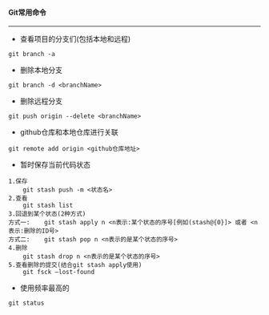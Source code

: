 #### Git常用命令
------
- 查看项目的分支们(包括本地和远程)
```shell script
git branch -a
```
- 删除本地分支
```shell script
git branch -d <branchName>
```
- 删除远程分支
```shell script
git push origin --delete <branchName>
```
- github仓库和本地仓库进行关联
```shell script
git remote add origin <github仓库地址>
```
- 暂时保存当前代码状态

```shell script
1.保存
	git stash push -m <状态名>
2.查看
	git stash list
3.回退到某个状态(2种方式)
方式一:	git stash apply n <n表示:某个状态的序号[例如(stash@{0}]> 或者 <n表示:删除的ID号>
方式二:	git stash pop n <n表示的是某个状态的序号>
4.删除
	git stash drop n <n表示的是某个状态的序号>
5.查看删除的提交(结合git stash apply使用)
	git fsck –lost-found
```
- 使用频率最高的
```shell script
git status
```